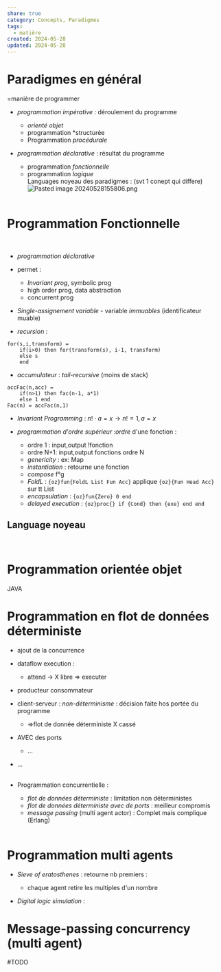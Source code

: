 ```yaml
---  
share: true  
category: Concepts, Paradigmes  
tags:  
  - matière  
created: 2024-05-28  
updated: 2024-05-28  
---  
```

# Paradigmes en général  
=manière de programmer  
  
- *programmation impérative* : déroulement du programme  
	- *orienté objet*  
	- programmation *structurée  
	- Programmation *procédurale*  
  
- *programmation déclarative* : résultat du programme  
	- programmation *fonctionnelle*  
	- programmation *logique*  
Languages noyeau des paradigmes : (svt 1 conept qui differe)  
![Pasted image 20240528155806.png](Pasted%20image%2020240528155806.png)  
&nbsp;  
# Programmation Fonctionnelle  
&nbsp;  
  
- *programmation déclarative*  
  
- permet :   
	- *Invariant prog*, symbolic prog  
	- high order prog, data abstraction  
	- concurrent prog  
  
- *Single-assignement variable*  - variable *immuables* (identificateur muable)  
  
- *recursion* :   
```oz title:recursion  
for(s,i,transform) =   
	if(i>0) then for(transform(s), i-1, transform)  
	else s  
	end  
```  
  
- *accumulateur* : *tail-recursive* (moins de stack)  
```oz title:  
accFac(n,acc) =   
	if(n>1) then fac(n-1, a*1)  
	else 1 end  
Fac(n) = accFac(n,1)  
```  
  
- *Invariant Programming* : $n!\cdot a=x{}\to n!=1,a=x$   
  
- *programmation d'ordre supérieur* :*ordre* d'une fonction :   
	- ordre 1 : input,output !fonction  
	- ordre N+1: input,output fonctions ordre N  
	- *genericity* : ex: Map  
	- *instantiation* : retourne une fonction  
	- *compose* f°g  
	- *FoldL* : `{oz}fun{FoldL List Fun Acc}` applique `{oz}{Fun Head Acc}` sur tt List  
	- *encapsulation* : `{oz}fun{Zero} 0 end`  
	- *delayed execution* : `{oz}proc{} if {Cond} then {exe} end end`  
## Language noyeau  
&nbsp;  
# Programmation orientée objet  
JAVA  
# Programmation en flot de données déterministe  
  
- ajout de la concurrence  
  
- dataflow execution :   
	- attend → X libre ⇒ executer  
  
- producteur consommateur  
  
- client-serveur : *non-déterminisme* : décision faite hos portée du programme  
	- ⇒flot de donnée déterministe X cassé  
  
- AVEC des ports   
	- …  
  
- …  
&nbsp;  
  
- Programmation concurrentielle :  
	- *flot de données déterministe* : limitation non déterministes  
	- *flot de données déterministe avec de ports* : meilleur compromis  
	- *message passing* (multi agent actor) : Complet mais complique (Erlang)  
&nbsp;  
# Programmation multi agents  
  
- *Sieve of eratosthenes* : retourne nb premiers :   
	- chaque agent retire les multiples d'un nombre  
  
- *Digital logic simulation* :   
# Message-passing concurrency (multi agent)  
#TODO   
